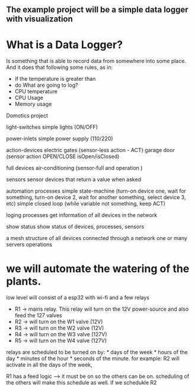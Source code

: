 ## The example project will be a simple data logger with visualization
# What is a Data Logger?
Is something that is able to record data from somewhere into some place. And it does that following some rules, as in:
* if the temperature is greater than 
* do 
What are going to log?
* CPU temperature
* CPU Usage
* Memory usage

Domotics project

light-switches
    simple lights (ON/OFF)

power-inlets
    simple power supply (110/220)

action-devices 
    electric gates (sensor-less action - ACT)
    garage door (sensor action OPEN/CLOSE  isOpen/isClosed)

full devices 
    air-conditioning (sensor-full and operation )

sensors
    sensor devices that return a value when asked

automation processes
    simple state-machine (turn-on device one, wait for something, turn-on device 2, wait for another something, select device 3, etc)
    simple closed loop (while variable not something, keep ACT)

loging processes
    get information of all devices in the network

show status
    show status of devices, processes, sensors


a mesh structure of all devices connected through a network
one or many servers
operations
# we will automate the watering of the plants.

low level will consist of a esp32 with wi-fi and a few relays

* R1 -> mains relay. This relay will turn on the 12V power-source and also feed the 127 valves
* R2 -> will turn on the W1 valve (12V)
* R3 -> will turn on the W2 valve (12V)
* R4 -> will turn on the W3 valve (127V)
* R5 -> will turn on the W4 valve (127V)

relays are scheduled to be turned on by:
    * days of the week
    * hours of the day
    * minutes of the hour
    * seconds of the minute.
    for example:
    R2 will activate in all the days of the week, 

R1 has a feed logic --> it must be on so the others can be on.
    scheduling of the others will make this schedule as well.
        if we schedukle
R2 
